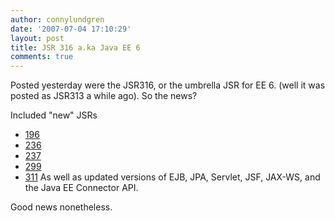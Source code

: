 ```yaml
---
author: connylundgren
date: '2007-07-04 17:10:29'
layout: post
title: JSR 316 a.ka Java EE 6
comments: true
---
```


Posted yesterday were the JSR316, or the umbrella JSR for EE 6. (well it was
posted as JSR313 a while ago). So the news?

Included "new" JSRs

  * [196](http://jcp.org/en/jsr/detail?id=196)
  * [236](http://jcp.org/en/jsr/detail?id=236)
  * [237](http://jcp.org/en/jsr/detail?id=237)
  * [299](http://jcp.org/en/jsr/detail?id=299)
  * [311](http://jcp.org/en/jsr/detail?id=311)
As well as updated versions of EJB, JPA, Servlet, JSF, JAX-WS, and the Java EE
Connector API.

Good news nonetheless.

